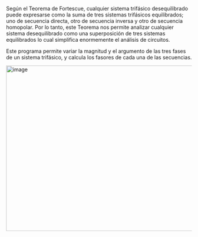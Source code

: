 Según el Teorema de Fortescue, cualquier sistema trifásico desequilibrado puede expresarse como la suma de tres sistemas trifásicos equilibrados; uno de secuencia directa, otro de secuencia inversa y otro de secuencia homopolar.
Por lo tanto, este Teorema nos permite analizar cualquier sistema desequilibrado como una superposición de tres sistemas equilibrados lo cual simplifica enormemente el análisis de circuitos.

Este programa permite variar la magnitud y el argumento de las tres fases de un sistema trifásico, y calcula los fasores de cada una de las secuencias.

[<img width="800" height="450" alt="image" src="https://github.com/user-attachments/assets/f69d41b8-3bdd-4a7b-aca7-4056b51eec82" />](https://s6.ezgif.com/tmp/ezgif-64a2db399ce19f.gif)
